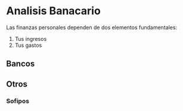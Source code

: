 # Analisis Banacario

Las finanzas personales dependen de dos elementos fundamentales:
1. Tus ingresos
2. Tus gastos



## Bancos



## Otros

### Sofipos